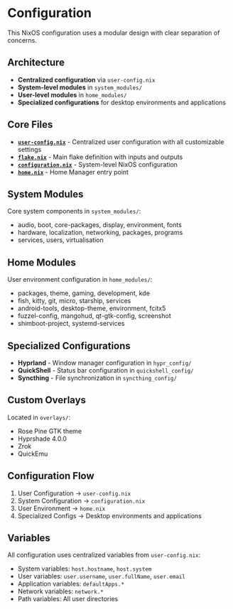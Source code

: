 # Configuration

This NixOS configuration uses a modular design with clear separation of concerns.

## Architecture

- **Centralized configuration** via `user-config.nix`
- **System-level modules** in `system_modules/`
- **User-level modules** in `home_modules/`
- **Specialized configurations** for desktop environments and applications

## Core Files

- **[`user-config.nix`](../user-config.nix)** - Centralized user configuration with all customizable settings
- **[`flake.nix`](../flake.nix)** - Main flake definition with inputs and outputs
- **[`configuration.nix`](../configuration.nix)** - System-level NixOS configuration
- **[`home.nix`](../home.nix)** - Home Manager entry point

## System Modules

Core system components in `system_modules/`:
- audio, boot, core-packages, display, environment, fonts
- hardware, localization, networking, packages, programs
- services, users, virtualisation

## Home Modules

User environment configuration in `home_modules/`:
- packages, theme, gaming, development, kde
- fish, kitty, git, micro, starship, services
- android-tools, desktop-theme, environment, fcitx5
- fuzzel-config, mangohud, qt-gtk-config, screenshot
- shimboot-project, systemd-services

## Specialized Configurations

- **Hyprland** - Window manager configuration in `hypr_config/`
- **QuickShell** - Status bar configuration in `quickshell_config/`
- **Syncthing** - File synchronization in `syncthing_config/`

## Custom Overlays

Located in `overlays/`:
- Rose Pine GTK theme
- Hyprshade 4.0.0
- Zrok
- QuickEmu

## Configuration Flow

1. User Configuration → `user-config.nix`
2. System Configuration → `configuration.nix`
3. User Environment → `home.nix`
4. Specialized Configs → Desktop environments and applications

## Variables

All configuration uses centralized variables from `user-config.nix`:
- System variables: `host.hostname`, `host.system`
- User variables: `user.username`, `user.fullName`, `user.email`
- Application variables: `defaultApps.*`
- Network variables: `network.*`
- Path variables: All user directories